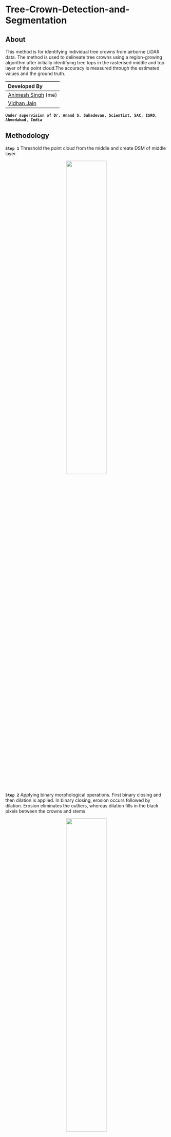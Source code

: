# Tree-Crown-Detection-and-Segmentation

## About
This method is for identifying individual tree crowns from airborne LiDAR data. The method is used to delineate tree crowns using a region-growing algorithm after initially identifying tree tops in the rasterised middle and top layer of the point cloud.The accuracy is measured through the estimated values and the ground truth.

|Developed By|
|:-|
|[Animesh Singh](https://github.com/animeshdebug7) (me)|
|[Vidhan Jain](https://github.com/vidhanjain03)|

**`Under supervision of Dr. Anand S. Sahadevan, Scientist, SAC, ISRO, Ahmedabad, India`**

## Methodology

**`Step 1`**
Threshold the point cloud from the middle and create DSM of middle layer.
<p align="center">
<img src="https://user-images.githubusercontent.com/66486050/210488018-0b362092-918b-4bb4-9562-fdf54ab8ffd3.png" width=50% height=50%>
</p>

**`Step 2`**
Applying binary morphological operations. First binary closing and then dilation is applied. In binary closing, erosion occurs followed by dilation. Erosion eliminates the outliers, whereas dilation fills in the black pixels between the crowns and stems.

<p align="center">
<img src="https://user-images.githubusercontent.com/66486050/210488863-75a84601-b184-4482-9cad-f616ec4e0d33.png" width=50% height=50%>
</p>

**`Step 3`**
Find the centroid for every object in the image. These are seed_1.

<p align="center">
<img src="https://user-images.githubusercontent.com/66486050/210488870-ba0725d2-40d7-49fc-a004-3157514f1c7c.png" width=50% height=50%>
</p>

**`Step 4`**
Take the top layer CHM and smooth the image

<p align="center">
<img src="https://user-images.githubusercontent.com/66486050/210488881-40f37f96-2b31-4868-90b6-b70492b690b4.png" width=50% height=50%>
</p>

**`Step 5`**
Overlap seed_1 on the top layer CHM

<p align="center">
<img src="https://user-images.githubusercontent.com/66486050/210488884-7ffcdd0f-73ba-40e3-9779-b3b3f72b5021.png" width=50% height=50%>
</p>

**`Step 6`**
Make a window around each seed_1 and find the highest intensity pixel in that window(seed_2).
<p align="center">
<img src="https://user-images.githubusercontent.com/66486050/210488897-7d15de63-0ffc-43a5-acc2-c524debdaa58.png" width=50% height=50%>
</p>

**`Step 7`**
Replace small clusters of seed_2 with single seed. That is our tree top.

<p align="center">
<img src="https://user-images.githubusercontent.com/66486050/210488903-baae84b0-6a2e-4016-ad23-14613172772f.png" width=50% height=50%>
</p>

## Output
The following results were obtained using the watershed segmentation
<p align="center">
<img src="https://user-images.githubusercontent.com/66486050/210489772-daecd919-630a-4291-85c1-3e40946dc43f.png" width=50% height=50%>
</p>

## Findings
We have described the technique which has produced relatively precise results compared to other pre-existing methods. The accuracy of this method recedes when canopy is too small and adjoint because when large morphological kernel is used, more than one tree trunk will merge. For a small kernel, one tree will have more than one seed. To counter this problem, we take kernel size to distinguish two tree trunks and when more than one seed point for a single tree is observed, the cluster is replaced by a single seed. When canopies are larger, the accuracy increases. In the graph, plot 1, plot 3 estimated values are more deviated compared to plot 4 as these plots are of smaller canopies in a dense forest. The parameters of plots vary according to species of tree, sun position, slope of terrain, density of forest and other environmental conditions. The patch size for seed2 is taken between 50 - 100 as the image resolution is 2cm implying the tree top is going to be in the radius of 1 - 2 metres. The accurate tree tops is used in the region based image segmentation algorithm.
